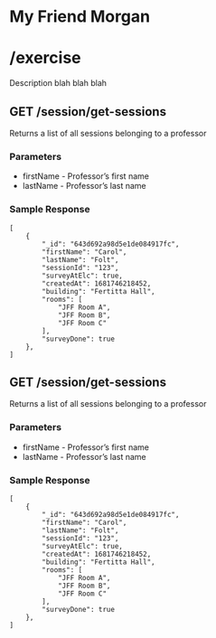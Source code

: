 # My Friend Morgan
# /**exercise**

Description blah blah blah<br>

## **GET /session/get-sessions**
Returns a list of all sessions belonging to a professor

### Parameters
- firstName - Professor’s first name
- lastName - Professor’s last name

### Sample Response
```
[
    {
        "_id": "643d692a98d5e1de084917fc",
        "firstName": "Carol",
        "lastName": "Folt",
        "sessionId": "123",
        "surveyAtElc": true,
        "createdAt": 1681746218452,
        "building": "Fertitta Hall",
        "rooms": [
            "JFF Room A",
            "JFF Room B",
            "JFF Room C"
        ],
        "surveyDone": true
    },
]
```
## **GET /session/get-sessions**
Returns a list of all sessions belonging to a professor

### Parameters
- firstName - Professor’s first name
- lastName - Professor’s last name

### Sample Response
```
[
    {
        "_id": "643d692a98d5e1de084917fc",
        "firstName": "Carol",
        "lastName": "Folt",
        "sessionId": "123",
        "surveyAtElc": true,
        "createdAt": 1681746218452,
        "building": "Fertitta Hall",
        "rooms": [
            "JFF Room A",
            "JFF Room B",
            "JFF Room C"
        ],
        "surveyDone": true
    },
]
```